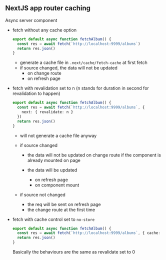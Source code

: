 ## NextJS app router caching

Async server component

- fetch without any cache option

  ```typescript
  export default async function fetchAlbum() {
    const res = await fetch(`http://localhost:9999/albums`)
    return res.json()
  }
  ```

  - generate a cache file in `.next/cache/fetch-cache` at first fetch
  - if source changed, the data will not be updated
    - on change route
    - on refresh page

- fetch with revalidation set to n (n stands for duration in second for revalidation to happen)

  ```ts
  export default async function fetchAlbum() {
    const res = await fetch(`http://localhost:9999/albums`, {
      next: { revalidate: n }
    })
    return res.json()
  }
  ```

  - will not generate a cache file anyway

  - if source changed

    - the data will not be updated on change route if the component is already mounted on page

    - the data will be updated 
      - on refresh page
      - on component mount

  - if source not changed
    - the req will be sent on refresh page
    - the change route at the first time

- fetch with cache control set to `no-store`

  ```ts
  export default async function fetchAlbum() {
    const res = await fetch(`http://localhost:9999/albums`, { cache: 'no-store' })
    return res.json()
  }
  ```

  Basically the behaviours are the same as revalidate set to 0
